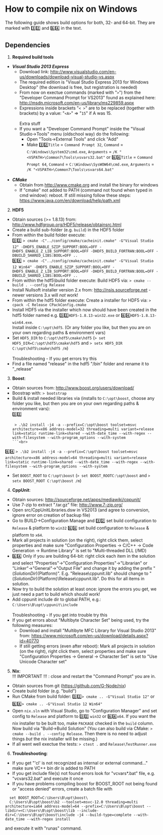 How to compile nix on Windows
=============================

The following guide shows build options for both, 32- and 64-bit. They are marked with :three::two: and :six::four: in the text.

Dependencies
------------

1. **Required build tools**
  - ***Visual Studio 2013 Express***
    - Download link: http://www.visualstudio.com/en-us/downloads/download-visual-studio-vs.aspx
    - The required edition is "Visual Studio Express 2013 for Windows Desktop" (the download is free, but registration is needed)
    - From now on exectue commands (marked with "`>`") from the "Developer Command Prompt for VS2013" found as explained here: http://msdn.microsoft.com/en-us/library/ms229859.aspx
    - Expressions inside brackets "`< >`" are to be replaced (together with brackets) by a value: "`<A>`" => "`15`" if A was 15.
    <br><br>Extra stuff<br>
    - If you want a "Developer Command Prompt" inside the "Visual Studio->Tools" menu (oldschool way) do the following:
      - Open "Tools->External Tools" and click "Add"
      - Make :three::two:`Title` = `Command Prompt 32`, `Command` = `C:\Windows\System32\cmd.exe`, `Arguments` = `/K "<VSPATH>\Common7\Tools\vsvars32.bat"` or :six::four:`Title` = `Command Prompt 64`, `Command` = `C:\Windows\SysWOW64\cmd.exe`, `Arguments` = `/K "<VSPATH>\Common7\Tools\vsvars64.bat"`<br><br>
  - ***CMake***
    - Obtain from http://www.cmake.org and install the binary for windows
    - If "cmake" not added to PATH (command not found when typed in cmd window): reboot. If still missing follow these steps: https://www.java.com/en/download/help/path.xml

2. **HDF5**
  - Obtain sources (>= 1.8.13) from: http://www.hdfgroup.org/HDF5/release/obtainsrc.html
  - Create a build sub-folder (e.g. `build`) in the HDF5 folder
  - From within the build folder execute:<br>
  :three::two:
    ```> cmake -C"../config/cmake/cacheinit.cmake" -G"Visual Studio 12" -DHDF5_ENABLE_SZIP_SUPPORT:BOOL=OFF -DHDF5_ENABLE_Z_LIB_SUPPORT:BOOL=OFF -DHDF5_BUILD_FORTRAN:BOOL=OFF -DBUILD_SHARED_LIBS:BOOL=OFF ..```<br>
  :six::four:
    ```> cmake -C"../config/cmake/cacheinit.cmake" -G"Visual Studio 12 Win64" -DHDF5_ENABLE_SZIP_SUPPORT:BOOL=OFF -DHDF5_ENABLE_Z_LIB_SUPPORT:BOOL=OFF -DHDF5_BUILD_FORTRAN:BOOL=OFF -DBUILD_SHARED_LIBS:BOOL=OFF ..```
  - From within the hdf5\build folder execute:
    Build HDF5 via: `> cmake --build . --config Release`
  - Install Nullsoft installer version 2.x from: http://nsis.sourceforge.net - newer versions 3.x will _not_ work!
  - From within the hdf5 folder execute:
    Create a installer for HDF5 via: `> cpack -C Release CPackConfig.cmake`
  - Install HDF5 via the installer which now should have been created in the hdf5 folder named e.g. :three::two:`HDF5-1.8.13-win32.exe` or :six::four:`HDF5-1.8.13-win64.exe`. <br>Install inside `C:\opt\hdf5`. (Or any folder you like, but then you are on your own regarding paths & environment vars)
  - Set `HDF5_DIR` to `C:\opt\hdf5\cmake\hdf5` (`> set HDF5_DIR=C:\opt\hdf5\cmake\hdf5` and `> setx HDF5_DIR C:\opt\hdf5\cmake\hdf5 /m`)
  <br><br>Troubleshooting - If you get errors try this<br>
  - Find a file named "release" in the hdf5 "/bin" folder and rename it to "_release"

3. **Boost**:
  - Obtain sources from: http://www.boost.org/users/download/
  - Boostrap with: `> bootstrap`
  - Build & install needed libraries via (installs to `C:\opt\boost`, choose any folder you like, but then you are on your own regarding paths & environment vars):<br>
  :three::two:
    ```
     > .\b2 install -j4 -a --prefix=C:\opt\boost toolset=msvc architecture=x86 address-model=32 threading=multi variant=release link=static runtime-link=shared --with-date_time --with-regex --with-filesystem --with-program_options --with-system
    ```<br>
  :six::four:
    ```
     > .\b2 install -j4 -a --prefix=C:\opt\boost toolset=msvc architecture=x86 address-model=64 threading=multi variant=release link=static runtime-link=shared --with-date_time --with-regex --with-filesystem --with-program_options --with-system
    ```
   - Set `BOOST_ROOT` to `C:\opt\boost` (`> set BOOST_ROOTC:\opt\boost` and `> setx BOOST_ROOT C:\opt\boost /m`)

4. **CppUnit**:
  - Obtain sources: http://sourceforge.net/apps/mediawiki/cppunit/
  - Use 7-zip to extract ".tar.gz" file: http://www.7-zip.org/
  - Open src/CppUnitLibraries.dsw in VS2013 (and agree to conversion, ignore error on creation of backup file)
  - Go to BUILD->Configuration Manage and :three::two: set build configuration to `Release` & platform to `win32` :six::four: set build configuration to `Release` & platform to `x64`.
  - Mark all projects in solution (on the right), right click them, select properties and make sure "Configuration Properties -> C/C++ -> Code Generation -> Runtime Library" is set to "Multi-threaded DLL (/MD)
  - :six::four: Only if you are building 64-bit: right click each item in the solution and select "Properties"->"Configuration Properties"->"Librarian" or "Linker"->"General"->"Output File" and change it by adding the prefix "$(SolutionDir)$(Platform)". E.g. "Release\cppunit.lib" should change to "$(SolutionDir)$(Platform)\Release\cppunit.lib". Do this for all items in solution.
  - Now try to build the solution at least once: ignore the errors you get, we just need a part to build which should work!
  - Add cppunit include dir to global PATH, e.g.: `C:\Users\B\opt\cppunit\include`
  <br><br>Troubleshooting - If you get into trouble try this<br>
  - If you get errors about "Multibyte Character Set" being used, try the following measures: 
    - Download and install "Multibyte MFC Library for Visual Studio 2013" from: https://www.microsoft.com/en-us/download/details.aspx?id=40770
    - If still getting errors (even after reboot): Mark all projects in solution (on the right), right click them, select properties and make sure "Configuration Properties -> General -> Character Set" is set to "Use Unicode Character set"

5. **Nix**:
<br>!!! IMPORTANT !!! : close and restart the "Command Prompt" you are in.
  - Obtain sources from git (https://github.com/G-Node/nix)
  - Create build folder (e.g. "build")
  - Run CMake from build folder: :three::two:`> cmake .. -G"Visual Studio 12"` or :six::four:`> cmake .. -G"Visual Studio 12 Win64"`
  - Open `nix.sln` with Visual Studio, go to "Configuration Manager" and set config to `Release` and platform to :three::two: `win32` or :six::four:`x64`. If you want the nix installer to be built too, make `PACKAGE` checked in the `build` column. Now build via "Build->Build Solution" (You can also build via CMake: `> cmake --build . --config Release`. Then there is no need to adjust things _but_ the nix installer will be missing.)
  - If all went well exectue the tests: `> ctest .` and `Release\TestRunner.exe`

6. **Troubleshooting**:

  - If you get "'cl' is not recognized as internal or external command..." make sure VC++ bin dir is added to PATH
  - If you get include file(s) not found errors look for "vcvars*.bat" file, e.g. "vcvars32.bat" and execute it once
  - If you have problems compiling boost for BOOST_ROOT not being found or "access denied" errors, create a batch file with

   ```
     set BOOST_ROOT=C:\Users\B\opt\boost\
     C:\Users\B\opt\boost\b2 --toolset=msvc-12.0 threading=multi architecture=ia64 address-model=64 --prefix=C:\Users\B\opt\boost --libdir=<C:\Users\B\opt\boost\lib --include-dir=C:\Users\B\opt\boost\include -j4 --build-type=complete --with-date_time --with-regex install
   ```

  and execute it with "runas" command.

